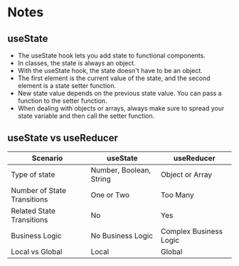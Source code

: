 # Notes

## useState

- The useState hook lets you add state to functional components.
- In classes, the state is always an object.
- With the useState hook, the state doesn't have to be an object.
- The first element is the current value of the state, and the second element is a state setter function.
- New state value depends on the previous state value. You can pass a function to the setter function.
- When dealing with objects or arrays, always make sure to spread your state variable and then call the setter function.

## useState vs useReducer

| Scenario                    | useState                | useReducer             |
| --------------------------- | ----------------------- | ---------------------- |
| Type of state               | Number, Boolean, String | Object or Array        |
| Number of State Transitions | One or Two              | Too Many               |
| Related State Transitions   | No                      | Yes                    |
| Business Logic              | No Business Logic       | Complex Business Logic |
| Local vs Global             | Local                   | Global                 |
